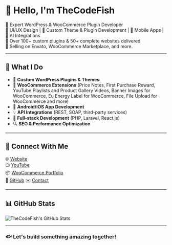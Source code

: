 # 👋 Hello, I'm TheCodeFish

🎯 Expert WordPress & WooCommerce Plugin Developer  
🎨 UI/UX Design | 🧩 Custom Theme & Plugin Development | 📱 Mobile Apps | 🧠 AI Integrations  
💼 Over 100+ custom plugins & 50+ complete websites delivered  
🛒 Selling on Envato, WooCommerce Marketplace, and more.

---

## 🚀 What I Do

- 🔌 **Custom WordPress Plugins & Themes**
- 🧾 **WooCommerce Extensions** (Price Notes, First Purchase Reward, YouTube Playlists and Product Gallery Videos, Banner Images for WooCommerce, Eu Energy Label for WooCommerce, File Upload for WooCommerce and more)
- 📱 **Android/iOS App Development**
- 💡 **API Integrations** (REST, SOAP, third-party services)
- 🎯 **Full-stack Development** (PHP, Laravel, React.js)
- 🔍 **SEO & Performance Optimization**

---

## 🔗 Connect With Me

🌐 [Website](https://thecodefish.com)  
📺 [YouTube](https://youtube.com/@thecodefish)  
📦 [WooCommerce Portfolio](https://woocommerce.com/vendor/thecodefish/)  
🐙 [GitHub]([https://github.com/thecodefish](https://github.com/TheCodeFish-plugin))  
✉️ [Contact](mailto:info.codefish@gmail.com)

---

## 📊 GitHub Stats

![TheCodeFish's GitHub Stats](https://github-readme-stats.vercel.app/api?username=thecodefish&show_icons=true&theme=radical)

---

### 🐟 Let's build something amazing together!
